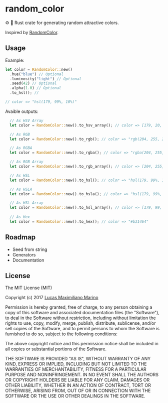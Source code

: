 # random_color
:gear: :art: Rust crate for generating random attractive colors.

Inspired by [RandomColor](https://github.com/davidmerfield/randomColor).

## Usage 

Example:
```rust
let color = RandomColor::new()
  .hue("blue") // Optional
  .luminosity("light") // Optional
  .seed(42) // Optional
  .alpha(1.0) // Optional
  .to_hsl(); // 

// color => "hsl(179, 99%, 10%)"
```

Avaible outputs:
```rust
  // As HSV Array
  let color = RandomColor::new().to_hsv_array(); // color => [179, 20, 100]

  // As RGB
  let color = RandomColor::new().to_rgb(); // color => "rgb(204, 255, 254)"

  // As RGBA
  let color = RandomColor::new().to_rgba(); // color => "rgba(204, 255, 254, 1)"

  // As RGB Array
  let color = RandomColor::new().to_rgb_array(); // color => [204, 255, 254]

  // As HSL
  let color = RandomColor::new().to_hsl(); // color => "hsl(179, 99%, 10%)"

  // As HSLA
  let color = RandomColor::new().to_hsla(); // color => "hsl(179, 99%, 10%, 1)"

  // As HSL Array
  let color = RandomColor::new().to_hsl_array(); // color => [179, 99, 10]
  
  // As Hex
  let color = RandomColor::new().to_hex(); // color => "#b31464"
```
## Roadmap

+ Seed from string
+ Generators
+ Documentation

## License

The MIT License (MIT)

Copyright (c) 2017 <a href="http://lucasmarino.me">Lucas Maximiliano Marino</a>

Permission is hereby granted, free of charge, to any person obtaining a copy
of this software and associated documentation files (the "Software"), to deal
in the Software without restriction, including without limitation the rights
to use, copy, modify, merge, publish, distribute, sublicense, and/or sell
copies of the Software, and to permit persons to whom the Software is
furnished to do so, subject to the following conditions:

The above copyright notice and this permission notice shall be included in all
copies or substantial portions of the Software.

THE SOFTWARE IS PROVIDED "AS IS", WITHOUT WARRANTY OF ANY KIND, EXPRESS OR
IMPLIED, INCLUDING BUT NOT LIMITED TO THE WARRANTIES OF MERCHANTABILITY,
FITNESS FOR A PARTICULAR PURPOSE AND NONINFRINGEMENT. IN NO EVENT SHALL THE
AUTHORS OR COPYRIGHT HOLDERS BE LIABLE FOR ANY CLAIM, DAMAGES OR OTHER
LIABILITY, WHETHER IN AN ACTION OF CONTRACT, TORT OR OTHERWISE, ARISING FROM,
OUT OF OR IN CONNECTION WITH THE SOFTWARE OR THE USE OR OTHER DEALINGS IN THE
SOFTWARE.
